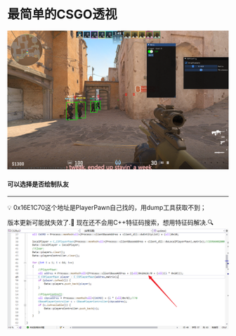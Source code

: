 # 最简单的CSGO透视

![esp](esp.png)

#### 可以选择是否绘制队友

---
💡
0x16E1C70这个地址是PlayerPawn自己找的，用dump工具获取不到；

版本更新可能就失效了.💩
现在还不会用C++特征码搜索，想用特征码解决.🔍
![image-20240124192312476](code.png)

